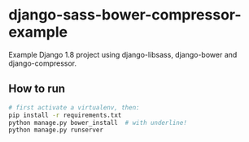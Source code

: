 # django-sass-bower-compressor-example
Example Django 1.8 project using django-libsass, django-bower and django-compressor.

## How to run
```sh
# first activate a virtualenv, then:
pip install -r requirements.txt 
python manage.py bower_install  # with underline!
python manage.py runserver
```
